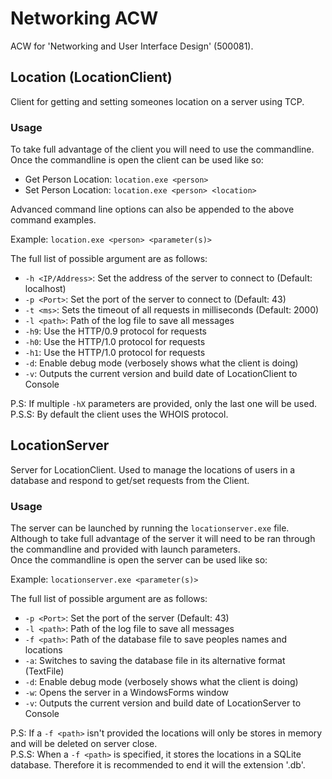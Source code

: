 # Networking ACW

ACW for 'Networking and User Interface Design' (500081).

## Location (LocationClient)

Client for getting and setting someones location on a server using TCP.

### Usage

To take full advantage of the client you will need to use the commandline.  
Once the commandline is open the client can be used like so:

- Get Person Location: `location.exe <person>`
- Set Person Location: `location.exe <person> <location>`

Advanced command line options can also be appended to the above command
examples.

Example: `location.exe <person> <parameter(s)>`

The full list of possible argument are as follows:

- `-h <IP/Address>`: Set the address of the server to connect to (Default: localhost)
- `-p <Port>`: Set the port of the server to connect to (Default: 43)
- `-t <ms>`: Sets the timeout of all requests in milliseconds (Default: 2000)
- `-l <path>`: Path of the log file to save all messages
- `-h9`: Use the HTTP/0.9 protocol for requests
- `-h0`: Use the HTTP/1.0 protocol for requests
- `-h1`: Use the HTTP/1.0 protocol for requests
- `-d`: Enable debug mode (verbosely shows what the client is doing)
- `-v`: Outputs the current version and build date of LocationClient to Console

P.S: If multiple `-hX` parameters are provided, only the last one will be used.  
P.S.S: By default the client uses the WHOIS protocol.

## LocationServer

Server for LocationClient. Used to manage the locations of users in a database
and respond to get/set requests from the Client.

### Usage

The server can be launched by running the `locationserver.exe` file. Although
to take full advantage of the server it will need to be ran through the
commandline and provided with launch parameters.  
Once the commandline is open the server can be used like so:

Example: `locationserver.exe <parameter(s)>`

The full list of possible argument are as follows:

- `-p <Port>`: Set the port of the server (Default: 43)
- `-l <path>`: Path of the log file to save all messages
- `-f <path>`: Path of the database file to save peoples names and locations
- `-a`: Switches to saving the database file in its alternative format (TextFile)
- `-d`: Enable debug mode (verbosely shows what the client is doing)
- `-w`: Opens the server in a WindowsForms window
- `-v`: Outputs the current version and build date of LocationServer to Console

P.S: If a `-f <path>` isn't provided the locations will only be stores in memory
and will be deleted on server close.  
P.S.S: When a `-f <path>` is specified, it stores the locations in a SQLite
database. Therefore it is recommended to end it will the extension '.db'.
